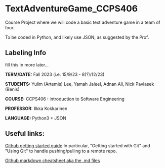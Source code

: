 # TextAdventureGame_CCPS406
Course Project where we will code a basic text adventure game in a team of four.

To be coded in Python, and likely use JSON, as suggested by the Prof.

## Labeling Info

fill this in more later...

**TERM/DATE:** Fall 2023 (i.e. 15/9/23 - 8(?)/12/23)

**STUDENTS:** Yulim (Artemis) Lee, Yamah Jaleel, Adnan Ali, Nick Pavlasek (Benis)

**COURSE:** CCPS406 : Introduction to Software Engineering

**PROFESSOR:** Ilkka Kokkarinen

**LANGUAGE:** Python3 + JSON


## Useful links:

[Github getting started guide](https://docs.github.com/en/get-started)
In particular, "Getting started with Git" and "Using Git" to handle pushing/pulling to a remote repo.

[Github markdown cheatsheet aka the .md files](https://docs.github.com/en/get-started/writing-on-github/getting-started-with-writing-and-formatting-on-github/basic-writing-and-formatting-syntax#links)


